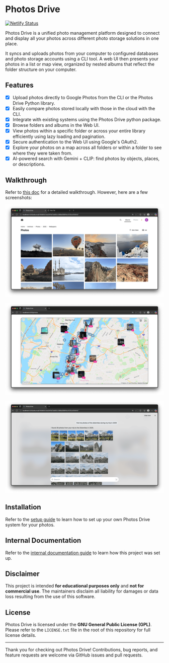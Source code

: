 # Photos Drive

[![Netlify Status](https://api.netlify.com/api/v1/badges/36282e46-c4ab-407f-8a6e-b6dbb4f40748/deploy-status)](https://app.netlify.com/projects/photosdrive-demo/deploys)

Photos Drive is a unified photo management platform designed to connect and display all your photos across different photo storage solutions in one place.

It syncs and uploads photos from your computer to configured databases and photo storage accounts using a CLI tool. A web UI then presents your photos in a list or map view, organized by nested albums that reflect the folder structure on your computer.

## Features

- [x] Upload photos directly to Google Photos from the CLI or the Photos Drive Python library.
- [x] Easily compare photos stored locally with those in the cloud with the CLI.
- [x] Integrate with existing systems using the Photos Drive python package.
- [x] Browse folders and albums in the Web UI.
- [x] View photos within a specific folder or across your entire library efficiently using lazy loading and pagination.
- [x] Secure authentication to the Web UI using Google's OAuth2.
- [x] Explore your photos on a map across all folders or within a folder to see where they were taken from.
- [x] AI-powered search with Gemini + CLIP: find photos by objects, places, or descriptions.

## Walkthrough

Refer to [this doc](docs/walkthrough.md) for a detailed walkthrough. However, here are a few screenshots:

![photos-list-page](docs/images/images-list-view.png)

![maps-view](docs/images/map-view.png)

![llm-view](docs/images/llm-view.png)

## Installation

Refer to the [setup guide](./docs/setup.md) to learn how to set up your own Photos Drive system for your photos.

## Internal Documentation

Refer to the [internal documentation guide](./docs/internal/toc.md) to learn how this project was set up.

## Disclaimer

This project is intended **for educational purposes only** and **not for commercial use**. The maintainers disclaim all liability for damages or data loss resulting from the use of this software.

## License

Photos Drive is licensed under the **GNU General Public License (GPL)**.
Please refer to the `LICENSE.txt` file in the root of this repository for full license details.

---

Thank you for checking out Photos Drive!
Contributions, bug reports, and feature requests are welcome via GitHub issues and pull requests.
